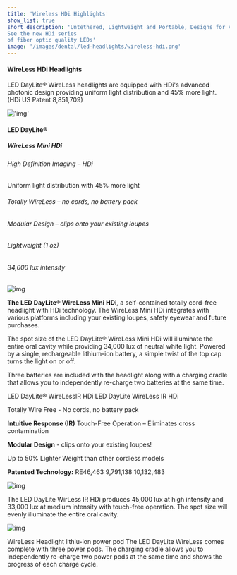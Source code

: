 ```yaml
---
title: 'Wireless HDi Highlights'
show_list: true
short_description: 'Untethered, Lightweight and Portable, Designs for Visions patented LED designs provide neutral white adjustable LED illumination.
See the new HDi series
of fiber optic quality LEDs'
image: '/images/dental/led-headlights/wireless-hdi.png'
---
```


#### WireLess HDi Headlights

LED DayLite® WireLess headlights are equipped with HDi's advanced photonic design providing uniform light distribution and 45% more light. (HDi US Patent 8,851,709)

!['img'](https://www.designsforvision.com/DVIimg/HDiCompare.png)

#### LED DayLite®

##### WireLess Mini HDi

###### High Definition Imaging – HDi

Uniform light distribution with 45% more light

###### Totally WireLess – no cords, no battery pack

###### Modular Design – clips onto your existing loupes

###### Lightweight (1 oz)

###### 34,000 lux intensity

![img](https://www.designsforvision.com/TodaysRDH/WLMini.png)

**The LED DayLite® WireLess Mini HDi**, a self-contained totally cord-free headlight with HDi technology. The WireLess Mini HDi integrates with various platforms including your existing loupes, safety eyewear and future purchases.

The spot size of the LED DayLite® WireLess Mini HDi will illuminate the entire oral cavity while providing 34,000 lux of neutral white light. Powered by a single, rechargeable lithium-ion battery, a simple twist of the top cap turns the light on or off.

Three batteries are included with the headlight along with a charging cradle that allows you to independently re-charge two batteries at the same time.

LED DayLite® WireLessIR HDi
LED DayLite WireLess IR HDi

Totally Wire Free -
No cords, no battery pack

**Intuitive Response (IR)**
Touch-Free Operation
– Eliminates cross contamination

**Modular Design** -
clips onto your existing loupes!

Up to 50% Lighter Weight than
other cordless models

**Patented Technology:**
RE46,463
9,791,138
10,132,483

![img](https://www.designsforvision.com/DentImg/Dent-WL-ON-OFF-600px.gif)

The LED DayLite WirLess IR HDi produces 45,000 lux at high intensity and 33,000 lux at medium intensity with touch-free operation. The spot size will evenly illuminate the entire oral cavity.

![img](https://www.designsforvision.com/DentImg/WirelessCharging.png)

WireLess Headlight lithiu-ion power pod
The LED DayLite WireLess comes complete with three power pods. The charging cradle allows you to independently re-charge two power pods at the same time and shows the progress of each charge cycle.
